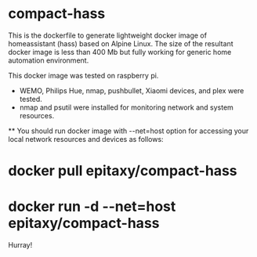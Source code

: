 # compact-hass

This is the dockerfile to generate lightweight docker image of homeassistant (hass) based on Alpine Linux.
The size of the resultant docker image is less than 400 Mb but fully working for generic home automation environment.

This docker image was tested on raspberry pi.

* WEMO, Philips Hue, nmap, pushbullet, Xiaomi devices, and plex were tested. 
* nmap and psutil were installed for monitoring network and system resources.

** You should run docker image with --net=host option for accessing your local network resources and devices as follows:

# docker pull epitaxy/compact-hass
# docker run -d --net=host epitaxy/compact-hass

Hurray!
